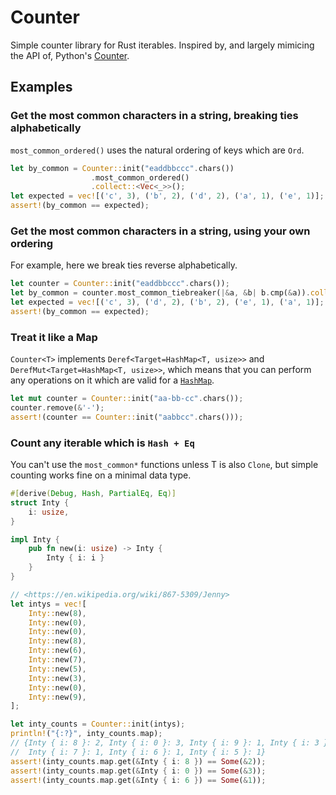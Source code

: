# Counter

Simple counter library for Rust iterables. Inspired by, and largely mimicing the API of, Python's [Counter](https://docs.python.org/3.5/library/collections.html#collections.Counter).

## Examples

### Get the most common characters in a string, breaking ties alphabetically

`most_common_ordered()` uses the natural ordering of keys which are `Ord`.

```rust
let by_common = Counter::init("eaddbbccc".chars())
                  .most_common_ordered()
                  .collect::<Vec<_>>();
let expected = vec![('c', 3), ('b', 2), ('d', 2), ('a', 1), ('e', 1)];
assert!(by_common == expected);
```

### Get the most common characters in a string, using your own ordering

For example, here we break ties reverse alphabetically.

```rust
let counter = Counter::init("eaddbbccc".chars());
let by_common = counter.most_common_tiebreaker(|&a, &b| b.cmp(&a)).collect::<Vec<_>>();
let expected = vec![('c', 3), ('d', 2), ('b', 2), ('e', 1), ('a', 1)];
assert!(by_common == expected);
```

### Treat it like a Map

`Counter<T>` implements `Deref<Target=HashMap<T, usize>>` and
`DerefMut<Target=HashMap<T, usize>>`, which means that you can perform any operations
on it which are valid for a [`HashMap`](https://doc.rust-lang.org/std/collections/struct.HashMap.html).

```rust
let mut counter = Counter::init("aa-bb-cc".chars());
counter.remove(&'-');
assert!(counter == Counter::init("aabbcc".chars()));
```

### Count any iterable which is `Hash + Eq`

You can't use the `most_common*` functions unless T is also `Clone`, but simple counting works fine on a minimal data type.

```rust
#[derive(Debug, Hash, PartialEq, Eq)]
struct Inty {
    i: usize,
}

impl Inty {
    pub fn new(i: usize) -> Inty {
        Inty { i: i }
    }
}

// <https://en.wikipedia.org/wiki/867-5309/Jenny>
let intys = vec![
    Inty::new(8),
    Inty::new(0),
    Inty::new(0),
    Inty::new(8),
    Inty::new(6),
    Inty::new(7),
    Inty::new(5),
    Inty::new(3),
    Inty::new(0),
    Inty::new(9),
];

let inty_counts = Counter::init(intys);
println!("{:?}", inty_counts.map);
// {Inty { i: 8 }: 2, Inty { i: 0 }: 3, Inty { i: 9 }: 1, Inty { i: 3 }: 1,
//  Inty { i: 7 }: 1, Inty { i: 6 }: 1, Inty { i: 5 }: 1}
assert!(inty_counts.map.get(&Inty { i: 8 }) == Some(&2));
assert!(inty_counts.map.get(&Inty { i: 0 }) == Some(&3));
assert!(inty_counts.map.get(&Inty { i: 6 }) == Some(&1));
```
